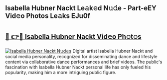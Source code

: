 ## Isabella Hubner Nackt Le𝚊k𝚎d N𝚞𝚍e - Part-eEY Vid𝚎o Photos Le𝚊ks EJu0f

# <h2><a href="http://fb2s9g.evod.top/?m=Isabella+Hubner+Nackt">🔗 👉🔴 Isabella Hubner Nackt Vid𝚎o Ph𝚘t𝚘s</a></h2>

[![Isabella Hubner Nackt N𝚞d𝚎s](https://i.imgur.com/8V9OHl7.gif)](http://fb2s9g.evod.top/?m=Isabella+Hubner+Nackt)
Digital artist Isabella Hubner Nackt and social media personality, recognized for disseminating dance and lifestyle content via collaborative dance performances and brief videos. The public's fascination with Isabella Hubner Nackt personal life has only fueled his popularity, making him a more intriguing public figure. 
